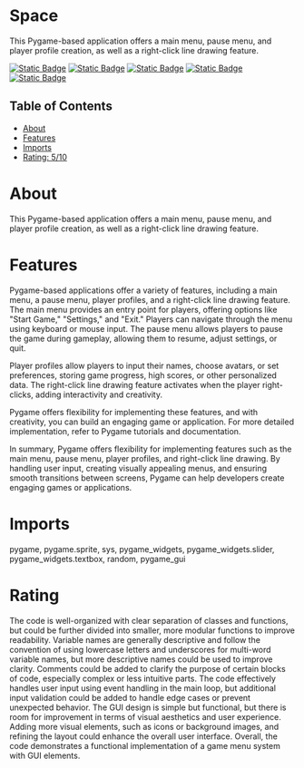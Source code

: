 # Space

This Pygame-based application offers a main menu, pause menu, and player profile creation, as well as a right-click line drawing feature.

[![Static Badge](https://img.shields.io/badge/pygame-brown)](https://pypi.org/project/pygame/)
[![Static Badge](https://img.shields.io/badge/math-yellow)](https://pypi.org/project/math/)
[![Static Badge](https://img.shields.io/badge/random,-black)](https://pypi.org/project/random,/)
[![Static Badge](https://img.shields.io/badge/pygame-pink)](https://pypi.org/project/pygame/)
[![Static Badge](https://img.shields.io/badge/math-red)](https://pypi.org/project/math/)

## Table of Contents

- [About](#about)
- [Features](#features)
- [Imports](#Imports)
- [Rating: 5/10](#Rating)

# About

This Pygame-based application offers a main menu, pause menu, and player profile creation, as well as a right-click line drawing feature.

# Features

Pygame-based applications offer a variety of features, including a main menu, a pause menu, player profiles, and a right-click line drawing feature. The main menu provides an entry point for players, offering options like "Start Game," "Settings," and "Exit." Players can navigate through the menu using keyboard or mouse input. The pause menu allows players to pause the game during gameplay, allowing them to resume, adjust settings, or quit.

Player profiles allow players to input their names, choose avatars, or set preferences, storing game progress, high scores, or other personalized data. The right-click line drawing feature activates when the player right-clicks, adding interactivity and creativity.

Pygame offers flexibility for implementing these features, and with creativity, you can build an engaging game or application. For more detailed implementation, refer to Pygame tutorials and documentation.

In summary, Pygame offers flexibility for implementing features such as the main menu, pause menu, player profiles, and right-click line drawing. By handling user input, creating visually appealing menus, and ensuring smooth transitions between screens, Pygame can help developers create engaging games or applications.

# Imports

pygame, pygame.sprite, sys,  pygame_widgets, pygame_widgets.slider, pygame_widgets.textbox, random, pygame_gui

# Rating

The code is well-organized with clear separation of classes and functions, but could be further divided into smaller, more modular functions to improve readability. Variable names are generally descriptive and follow the convention of using lowercase letters and underscores for multi-word variable names, but more descriptive names could be used to improve clarity.
Comments could be added to clarify the purpose of certain blocks of code, especially complex or less intuitive parts. The code effectively handles user input using event handling in the main loop, but additional input validation could be added to handle edge cases or prevent unexpected behavior.
The GUI design is simple but functional, but there is room for improvement in terms of visual aesthetics and user experience. Adding more visual elements, such as icons or background images, and refining the layout could enhance the overall user interface. Overall, the code demonstrates a functional implementation of a game menu system with GUI elements.
